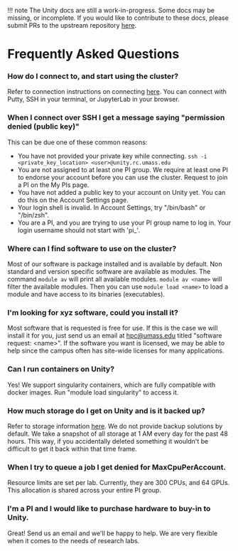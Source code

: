 !!! note
    The Unity docs are still a work-in-progress. Some docs may be missing, or incomplete. If you would like to contribute to these docs, please submit PRs to the upstream repository [here](https://github.com/UMass-RC/unity-docs).

# Frequently Asked Questions #

### How do I connect to, and start using the cluster? 
Refer to connection instructions on connecting [here](https://unity.rc.umass.edu/docs/connecting/ssh.html).
You can connect with Putty, SSH in your terminal, or JupyterLab in your browser.

### When I connect over SSH I get a message saying "permission denied (public key)"   
This can be due one of these common reasons:

* You have not provided your private key while connecting. `ssh -i <private_key_location> <user>@unity.rc.umass.edu`
* You are not assigned to at least one PI group. We require at least one PI to endorse your account before you can use the cluster. Request to join a PI on the My PIs page.
* You have not added a public key to your account on Unity yet. You can do this on the Account Settings page.
* Your login shell is invalid. In Account Settings, try "/bin/bash" or "/bin/zsh".
* You are a PI, and you are trying to use your PI group name to log in. Your login username should not start with 'pi_'.

### Where can I find software to use on the cluster? 
Most of our software is package installed and is available by default. 
Non standard and version specific software are available as modules.
The command `module av` will print all available modules. `module av <name>` will filter the available modules.
Then you can use `module load <name>` to load a module and have access to its binaries (executables).

### I'm looking for xyz software, could you install it? 
Most software that is requested is free for use. 
If this is the case we will install it for you, just send us an email at hpc@umass.edu titled "software request: \<name\>".
If the software you want is licensed, we may be able to help since the campus often has site-wide licenses for many applications.

### Can I run containers on Unity? 
Yes! We support singularity containers, which are fully compatible with docker images. Run "module load singularity" to access it.

### How much storage do I get on Unity and is it backed up? 
Refer to storage information [here](https://unity.rc.umass.edu/docs/technical/storage.html).
We do not provide backup solutions by default.
We take a snapshot of all storage at 1 AM every day for the past 48 hours.
This way, if you accidentally deleted something it wouldn't be difficult to get it back within that time frame.

### When I try to queue a job I get denied for MaxCpuPerAccount.
Resource limits are set per lab. Currently, they are 300 CPUs, and 64 GPUs. This allocation is shared across your entire PI group.

### I'm a PI and I would like to purchase hardware to buy-in to Unity. 
Great! Send us an email and we'll be happy to help. We are very flexible when it comes to the needs of research labs.
